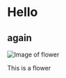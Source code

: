 # Hello
## again
![Image of flower](https://img.freepik.com/free-vector/floral-background-design_1262-2549.jpg?w=2000)

This is a flower
